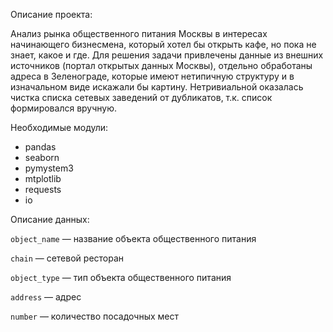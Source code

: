 Описание проекта:

Анализ рынка общественного питания Москвы в интересах начинающего бизнесмена, который хотел бы открыть кафе, но пока не знает, какое и где. Для решения задачи привлечены данные из внешних источников (портал открытых данных Москвы), отдельно обработаны адреса в Зеленограде, которые имеют нетипичную структуру и в изначальном виде искажали бы картину. Нетривиальной оказалась чистка списка сетевых заведений от дубликатов, т.к. список формировался вручную.


Необходимые модули:

- pandas
- seaborn
- pymystem3
- mtplotlib
- requests
- io

Описание данных:


`object_name` — название объекта общественного питания

`chain` — сетевой ресторан

`object_type` — тип объекта общественного питания

`address` — адрес

`number` — количество посадочных мест
